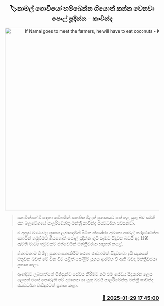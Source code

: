<p align='center'><b><h2 align='center' title='If Namal goes to meet the farmers, he will have to eat coconuts - Kavinda'>🏷නාමල් ගොවියෝ හම්බෙන්න ගියොත් කන්න වෙනවා පොල් පූදින්න - කාවින්ද</h2></b></p>
<p align='center'><img src='https://helakuru.sgp1.cdn.digitaloceanspaces.com/esana/images/lib/kavinda-jayawardane-media.jpg' width='600' alt='If Namal goes to meet the farmers, he will have to eat coconuts - Kavinda'></p>

> ගොවීන්ගේ වී සඳහා කඩිනමින් සහතික මිලක් ප්‍රකාශයට පත් කළ යුතු බව සමගි ජන බලවේගයේ පාර්ලිමේන්තු මන්ත්‍රී කාවින්ද ජයවර්ධන පවසනවා.

> ඒ අනුව මාධ්‍යවල ප්‍රකාශ ලබාදෙමින් සිටින නියෝජ්‍ය අමාත්‍ය නාමල් කරුණාරත්න ගොවීන් හමුවීමට ගියහොත් පොල් පූදින්න ගුටි කෑමට සිදුවන බවයි අද (29) පැවති මාධ්‍ය හමුවකට එක්වෙමින් මන්ත්‍රීවරයා සඳහන් කළේ.

> හිතාමතාම වී මිල ප්‍රකා​ශ නොකිරීම හරහා ජාවාරමක් සිදුවනවා දැයි සැකයක් මතුවන බවත් මේ වන විට යළිත් පෝලිම් යුගය ආරම්භ වී ඇති බවද මන්ත්‍රීවරයා ප්‍රකාශ කළා.

> ආණ්ඩුව ලබාගත්තේ මිනිසුන්ට සේවය කිරීමට නම් එම සේවය සිදුකරන ලෙස ලෙසත් එසේ නොමැති නම් දමාගසා යා යුතු බවයි පාර්ලිමේන්තු මන්ත්‍රී කාවින්ද ජයවර්ධන වැඩිදුරටත් ප්‍රකාශ කළා.



<h3 align='right'><a href='https://www.helakuru.lk/esana/p/106998/'>📅 2025-01-29 17:45:00</a></h3>
